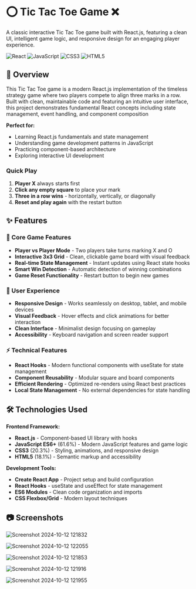 # ⭕ Tic Tac Toe Game ❌

A classic interactive Tic Tac Toe game built with React.js, featuring a clean UI, intelligent game logic, and responsive design for an engaging player experience.

![React](https://img.shields.io/badge/React-20232A?style=flat-square&logo=react&logoColor=61DAFB)
![JavaScript](https://img.shields.io/badge/JavaScript-F7DF1E?style=flat-square&logo=javascript&logoColor=black)
![CSS3](https://img.shields.io/badge/CSS3-1572B6?style=flat-square&logo=css3&logoColor=white)
![HTML5](https://img.shields.io/badge/HTML5-E34F26?style=flat-square&logo=html5&logoColor=white)

## 🎯 Overview

This Tic Tac Toe game is a modern React.js implementation of the timeless strategy game where two players compete to align three marks in a row. Built with clean, maintainable code and featuring an intuitive user interface, this project demonstrates fundamental React concepts including state management, event handling, and component composition 

**Perfect for:**
- Learning React.js fundamentals and state management 
- Understanding game development patterns in JavaScript 
- Practicing component-based architecture 
- Exploring interactive UI development

### Quick Play
1. **Player X** always starts first
2. **Click any empty square** to place your mark
3. **Three in a row wins** - horizontally, vertically, or diagonally
4. **Reset and play again** with the restart button

## ✨ Features

### 🎲 Core Game Features
- **Player vs Player Mode** - Two players take turns marking X and O 
- **Interactive 3x3 Grid** - Clean, clickable game board with visual feedback 
- **Real-time State Management** - Instant updates using React state hooks 
- **Smart Win Detection** - Automatic detection of winning combinations 
- **Game Reset Functionality** - Restart button to begin new games 

### 🎨 User Experience
- **Responsive Design** - Works seamlessly on desktop, tablet, and mobile devices 
- **Visual Feedback** - Hover effects and click animations for better interaction
- **Clean Interface** - Minimalist design focusing on gameplay
- **Accessibility** - Keyboard navigation and screen reader support

### ⚡ Technical Features
- **React Hooks** - Modern functional components with useState for state management 
- **Component Reusability** - Modular square and board components
- **Efficient Rendering** - Optimized re-renders using React best practices 
- **Local State Management** - No external dependencies for state handling

## 🛠️ Technologies Used

**Frontend Framework:**
- **React.js** - Component-based UI library with hooks 
- **JavaScript ES6+** (61.6%) - Modern JavaScript features and game logic 
- **CSS3** (20.3%) - Styling, animations, and responsive design 
- **HTML5** (18.1%) - Semantic markup and accessibility 

**Development Tools:**
- **Create React App** - Project setup and build configuration 
- **React Hooks** - useState and useEffect for state management 
- **ES6 Modules** - Clean code organization and imports 
- **CSS Flexbox/Grid** - Modern layout techniques 


## 📷 Screenshots
![Screenshot 2024-10-12 121832](https://github.com/user-attachments/assets/0a562ccb-0a9b-4ee3-a477-71d5a6aa5d01)

![Screenshot 2024-10-12 122055](https://github.com/user-attachments/assets/a1ac3371-5c72-406b-9b1d-7e31bdc8fbd3)

![Screenshot 2024-10-12 121853](https://github.com/user-attachments/assets/8a9e575f-2585-48ae-b929-0dfa48bf3acf)

![Screenshot 2024-10-12 121916](https://github.com/user-attachments/assets/6190966d-ee3a-4ad8-9d87-ba39723dfc4c)

![Screenshot 2024-10-12 121955](https://github.com/user-attachments/assets/b8620f8d-646c-4fc0-8db2-e52bd44799c7)


